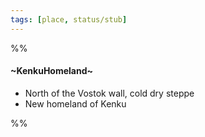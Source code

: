 ```yaml
---
tags: [place, status/stub]
---
```


%%
#### ~KenkuHomeland~

- North of the Vostok wall, cold dry steppe    
- New homeland of Kenku
      


%%
